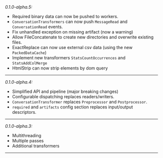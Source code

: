 *0.1.0-alpha.5:*

- Required binary data can now be pushed to workers.
- `ConversationTransformers` can now push `MessageRead` and `ConversationRead` events.
- Fix unhandled exception on missing artifact (now a warning)
- Allow FileConcatenate to create new directories and overwrite existing files.
- ExactReplace can now use external csv data (using the new `PackedDataCache`)
- Implement new transformers `StatsCountOccurrences` and `StatsAddColMerge`
- HtmlStrip can now strip elements by dom query

---
*0.1.0-alpha.4:*

- Simplified API and pipeline (major breaking changes)
- Configurable dispatching replaces readers/writers.
- `ConversationTransformer` replaces `Preprocessor` and `Postprocessor`.
- `required` and `artifacts` config section replaces input/output descriptors.

---
*0.1.0-alpha.3:*

- Multithreading
- Multiple passes
- Additional transformers

---

